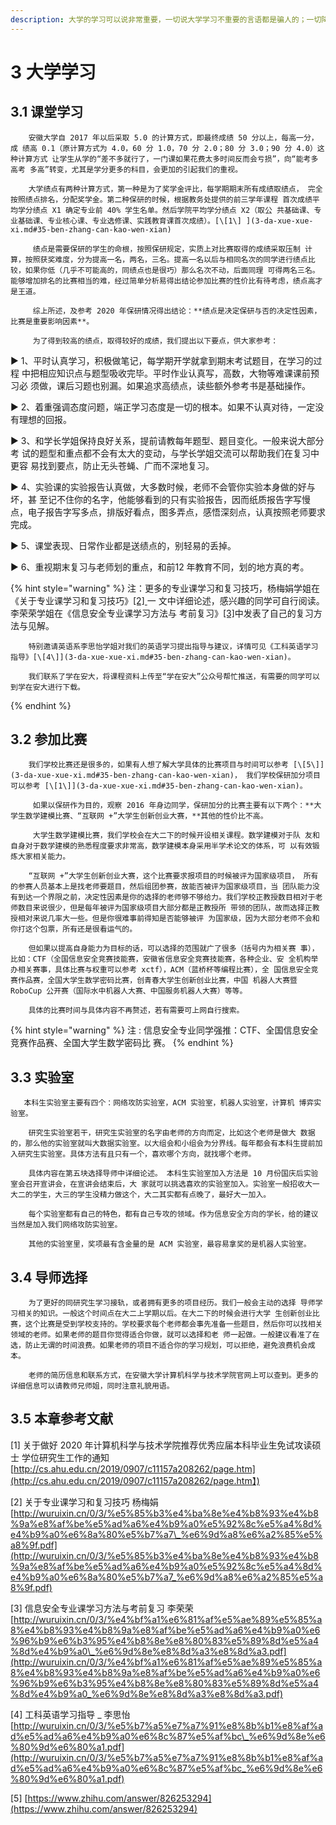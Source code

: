 ```yaml
---
description: 大学的学习可以说非常重要，一切说大学学习不重要的言语都是骗人的；一切降低大学学习重要性的言语都可以视为居心叵测的。大学绩点是大学学习的真子集。
---
```


# 3 大学学习

## 3.1 课堂学习

        安徽大学自 2017 年以后采取 5.0 的计算方式，即最终成绩 50 分以上，每高一分，成 绩高 0.1（原计算方式为 4.0，60 分 1.0，70 分 2.0；80 分 3.0；90 分 4.0）这种计算方式 让学生从学的“差不多就行了，一门课如果花费太多时间反而会亏损”，向“能考多高考 多高”转变，尤其是学分更多的科目，会更加的引起我们的重视。

        大学绩点有两种计算方式，第一种是为了奖学金评比，每学期期末所有成绩取绩点， 完全按照绩点排名，分配奖学金。第二种保研的时候，根据教务处提供的前三学年课程 首次成绩平均学分绩点 X1 确定专业前 40% 学生名单。然后学院平均学分绩点 X2（取公 共基础课、专业基础课、专业核心课、专业选修课、实践教育课首次成绩）。[\[1\] ](3-da-xue-xue-xi.md#35-ben-zhang-can-kao-wen-xian)

         绩点是需要保研的学生的命根，按照保研规定，实质上对比赛取得的成绩采取压制 计算，按照获奖难度，分为提高一名，两名，三名。提高一名以后与相同名次的同学进行绩点比较，如果你低（几乎不可能高的，同绩点也是很巧）那么名次不动，后面同理 可得两名三名。能够增加排名的比赛相当的难，经过简单分析易得出结论参加比赛的性价比有待考虑，绩点高才是王道。 

         综上所述，及参考 2020 年保研情况得出结论：**绩点是决定保研与否的决定性因素， 比赛是重要影响因素**。 

         为了得到较高的绩点，取得较好的成绩，我们提出以下要点，供大家参考： 

▶ 1、平时认真学习，积极做笔记，每学期开学就拿到期末考试题目，在学习的过程 中把相应知识点与题型吸收完毕。平时作业认真写，高数，大物等难课课前预习必 须做，课后习题也别漏。如果追求高绩点，读些额外参考书是基础操作。

▶ 2、着重强调态度问题，端正学习态度是一切的根本。如果不认真对待，一定没有理想的回报。 

▶ 3、和学长学姐保持良好关系，提前请教每年题型、题目变化。一般来说大部分考 试的题型和重点都不会有太大的变动，与学长学姐交流可以帮助我们在复习中更容 易找到要点，防止无头苍蝇、广而不深地复习。 

▶ 4、实验课的实验报告认真做，大多数时候，老师不会管你实验本身做的好与坏，甚 至记不住你的名字，他能够看到的只有实验报告，因而纸质报告字写慢点，电子报告字写多点，排版好看点，图多弄点，感悟深刻点，认真按照老师要求完成。

▶ 5、课堂表现、日常作业都是送绩点的，别轻易的丢掉。 

▶ 6、重视期末复习与老师划的重点，和前12 年教育不同，划的地方真的考。



{% hint style="warning" %}
注：更多的专业课学习和复习技巧，杨梅娟学姐在《关于专业课学习和复习技巧》[\[2\] ](3-da-xue-xue-xi.md#35-ben-zhang-can-kao-wen-xian)一 文中详细论述，感兴趣的同学可自行阅读。李荣荣学姐在《信息安全专业课学习方法与 考前复习》[\[3\]](3-da-xue-xue-xi.md#35-ben-zhang-can-kao-wen-xian)中发表了自己的复习方法与见解。 

        特别邀请英语系李思怡学姐对我们的英语学习提出指导与建议，详情可见《工科英语学习指导》[\[4\]](3-da-xue-xue-xi.md#35-ben-zhang-can-kao-wen-xian)。

        我们联系了学在安大，将课程资料上传至“学在安大”公众号帮忙推送，有需要的同学可以到学在安大进行下载。
{% endhint %}

## 3.2 参加比赛

        我们学校比赛还是很多的，如果有人想了解大学具体的比赛项目与时间可以参考 [\[5\]](3-da-xue-xue-xi.md#35-ben-zhang-can-kao-wen-xian)， 我们学校保研加分项目可以参考 [\[1\]](3-da-xue-xue-xi.md#35-ben-zhang-can-kao-wen-xian)。

         如果以保研作为目的，观察 2016 年身边同学，保研加分的比赛主要有以下两个：**大 学生数学建模比赛、“互联网 +”大学生创新创业大赛，**其他的性价比不高。 

         大学生数学建模比赛，我们学校会在大二下的时候开设相关课程。数学建模对于队 友和自身对于数学建模的熟悉程度要求非常高，数学建模本身采用半学术论文的体系，可 以有效锻炼大家相关能力。

        “互联网 +”大学生创新创业大赛，这个比赛要求报项目的时候被评为国家级项目， 所有的参赛人员基本上是找老师要题目，然后组团参赛，故能否被评为国家级项目，当 团队能力没有到达一个界限之前，决定性因素是你的选择的老师够不够给力。我们学校正教授数目相对于老师数目来说很少，但是每年被评为国家级项目大部分都是正教授所 带领的团队，故而选择正教授相对来说几率大一些。但是你很难事前得知是否能够被评 为国家级，因为大部分老师不会和你打这个包票，所有还是很看运气的。

        但如果以提高自身能力为目标的话，可以选择的范围就广了很多（括号内为相关赛 事），比如：CTF（全国信息安全竞赛技能赛，安徽省信息安全竞赛技能赛，各种企业、安 全机构举办相关赛事，具体比赛与权重可以参考 xctf），ACM（蓝桥杯等编程比赛），全 国信息安全竞赛作品赛，全国大学生数学密码比赛，创青春大学生创新创业比赛，中国 机器人大赛暨 RoboCup 公开赛（国际水中机器人大赛、中国服务机器人大赛）等等。

        具体的比赛时间与具体内容不再赘述，若有需要可上网自行搜索。  

{% hint style="warning" %}
注 : 信息安全专业同学强推：CTF、全国信息安全竞赛作品赛、全国大学生数学密码比 赛。
{% endhint %}

## 3.3 实验室

       本科生实验室主要有四个：网络攻防实验室，ACM 实验室，机器人实验室，计算机 博弈实验室。

        研究生实验室若干，研究生实验室的名字由老师的方向而定，比如这个老师是做大 数据的，那么他的实验室就叫大数据实验室。以大组会和小组会为分界线。每年都会有本科生提前加入研究生实验室。具体方法有且只有一个，喜欢哪个方向，就找哪个老师。 

        具体内容在第五块选择导师中详细论述。 本科生实验室加入方法是 10 月份国庆后实验室会召开宣讲会，在宣讲会结束后，大 家就可以挑选喜欢的实验室加入。实验室一般招收大一大二的学生，大三的学生没精力做这个，大二其实都有点晚了，最好大一加入。

        每个实验室都有自己的特色，都有自己专攻的领域。作为信息安全方向的学长，给的建议当然是加入我们网络攻防实验室。 

        其他的实验室里，奖项最有含金量的是 ACM 实验室，最容易拿奖的是机器人实验室。

## 3.4 导师选择

        为了更好的同研究生学习接轨，或者拥有更多的项目经历。我们一般会主动的选择 导师学习相关的知识。一般这个时间点在大二上学期以后。在大二下的时候会进行大学 生创新创业比赛，这个比赛是受到学校支持的。学校要求每个老师都会事先准备一些题目，然后你可以找相关领域的老师。如果老师的题目你觉得适合你做，就可以选择和老 师一起做。一般建议看准了在选，防止无谓的时间浪费。如果老师的项目不适合你的学习规划，可以拒绝，避免浪费机会成本。

        老师的简历信息和联系方式，在安徽大学计算机科学与技术学院官网上可以查到。更多的详细信息可以请教师兄师姐，同时注意礼貌用语。

## 3.5 本章参考文献

\[1\] 关于做好 2020 年计算机科学与技术学院推荐优秀应届本科毕业生免试攻读硕士 学位研究生工作的通知[http://cs.ahu.edu.cn/2019/0907/c11157a208262/page.htm](http://cs.ahu.edu.cn/2019/0907/c11157a208262/page.htm】)

\[2\] 关于专业课学习和复习技巧  杨梅娟 [http://wuruixin.cn/0/3/%e5%85%b3%e4%ba%8e%e4%b8%93%e4%b8%9a%e8%af%be%e5%ad%a6%e4%b9%a0%e5%92%8c%e5%a4%8d%e4%b9%a0%e6%8a%80%e5%b7%a7\_%e6%9d%a8%e6%a2%85%e5%a8%9f.pdf](http://wuruixin.cn/0/3/%e5%85%b3%e4%ba%8e%e4%b8%93%e4%b8%9a%e8%af%be%e5%ad%a6%e4%b9%a0%e5%92%8c%e5%a4%8d%e4%b9%a0%e6%8a%80%e5%b7%a7_%e6%9d%a8%e6%a2%85%e5%a8%9f.pdf)

\[3\] 信息安全专业课学习方法与考前复习  李荣荣 [http://wuruixin.cn/0/3/%e4%bf%a1%e6%81%af%e5%ae%89%e5%85%a8%e4%b8%93%e4%b8%9a%e8%af%be%e5%ad%a6%e4%b9%a0%e6%96%b9%e6%b3%95%e4%b8%8e%e8%80%83%e5%89%8d%e5%a4%8d%e4%b9%a0\_%e6%9d%8e%e8%8d%a3%e8%8d%a3.pdf](http://wuruixin.cn/0/3/%e4%bf%a1%e6%81%af%e5%ae%89%e5%85%a8%e4%b8%93%e4%b8%9a%e8%af%be%e5%ad%a6%e4%b9%a0%e6%96%b9%e6%b3%95%e4%b8%8e%e8%80%83%e5%89%8d%e5%a4%8d%e4%b9%a0_%e6%9d%8e%e8%8d%a3%e8%8d%a3.pdf)

\[4\] 工科英语学习指导 \_ 李思怡 [http://wuruixin.cn/0/3/%e5%b7%a5%e7%a7%91%e8%8b%b1%e8%af%ad%e5%ad%a6%e4%b9%a0%e6%8c%87%e5%af%bc\_%e6%9d%8e%e6%80%9d%e6%80%a1.pdf](http://wuruixin.cn/0/3/%e5%b7%a5%e7%a7%91%e8%8b%b1%e8%af%ad%e5%ad%a6%e4%b9%a0%e6%8c%87%e5%af%bc_%e6%9d%8e%e6%80%9d%e6%80%a1.pdf)

\[5\] [https://www.zhihu.com/answer/826253294](https://www.zhihu.com/answer/826253294)



